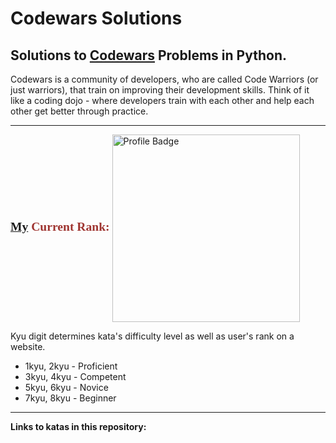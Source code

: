 # Codewars Solutions

## Solutions to __[Codewars](https://www.codewars.com/)__ Problems in Python.

Codewars is a community of developers, who are called Code Warriors (or just warriors), that train on improving their development skills. Think of it like a coding dojo - where developers train with each other and help each other get better through practice.

---

__<span style="font-family:Papyrus; font-size:1.4em; color:#9f3531"/>[My](https://www.codewars.com/users/guiltylogik) Current Rank:</span>__ [<img alt="Profile Badge" src="https://www.codewars.com/users/guiltylogik/badges/large" width=300 align=center>](https://www.codewars.com/users/guiltylogik)

Kyu digit determines kata's difficulty level as well as user's rank on a website.

* 1kyu, 2kyu - Proficient
* 3kyu, 4kyu - Competent
* 5kyu, 6kyu - Novice
* 7kyu, 8kyu - Beginner

***

**Links to katas in this repository:**
